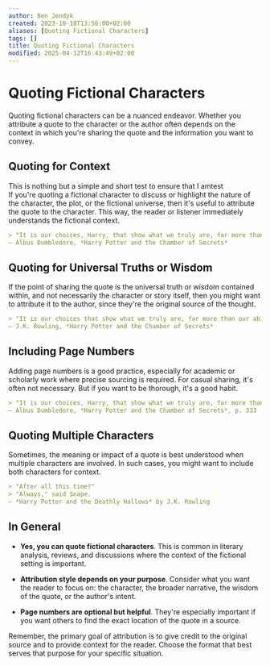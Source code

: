 ```yaml
---
author: Ben Jendyk
created: 2023-10-18T13:56:00+02:00
aliases: [Quoting Fictional Characters]
tags: []
title: Quoting Fictional Characters
modified: 2025-04-12T16:43:49+02:00
---
```


# Quoting Fictional Characters

Quoting fictional characters can be a nuanced endeavor. Whether you attribute a quote to the character or the author often depends on the context in which you're sharing the quote and the information you want to convey.

## Quoting for Context

This is nothing but a simple and short test to ensure that I amtest  
If you're quoting a fictional character to discuss or highlight the nature of the character, the plot, or the fictional universe, then it's useful to attribute the quote to the character. This way, the reader or listener immediately understands the fictional context.

```markdown
> "It is our choices, Harry, that show what we truly are, far more than our abilities."
— Albus Dumbledore, *Harry Potter and the Chamber of Secrets*
```

## Quoting for Universal Truths or Wisdom

If the point of sharing the quote is the universal truth or wisdom contained within, and not necessarily the character or story itself, then you might want to attribute it to the author, since they're the original source of the thought.

```markdown
> "It is our choices that show what we truly are, far more than our abilities."
— J.K. Rowling, *Harry Potter and the Chamber of Secrets*
```

## Including Page Numbers

Adding page numbers is a good practice, especially for academic or scholarly work where precise sourcing is required. For casual sharing, it's often not necessary. But if you want to be thorough, it's a good habit.

```markdown
> "It is our choices, Harry, that show what we truly are, far more than our abilities."
— Albus Dumbledore, *Harry Potter and the Chamber of Secrets*, p. 333
```

## Quoting Multiple Characters

Sometimes, the meaning or impact of a quote is best understood when multiple characters are involved. In such cases, you might want to include both characters for context.

```markdown
> "After all this time?" 
> "Always," said Snape.
— *Harry Potter and the Deathly Hallows* by J.K. Rowling
```

## In General

- **Yes, you can quote fictional characters**. This is common in literary analysis, reviews, and discussions where the context of the fictional setting is important.
  
- **Attribution style depends on your purpose**. Consider what you want the reader to focus on: the character, the broader narrative, the wisdom of the quote, or the author's intent.
  
- **Page numbers are optional but helpful**. They're especially important if you want others to find the exact location of the quote in a source.

Remember, the primary goal of attribution is to give credit to the original source and to provide context for the reader. Choose the format that best serves that purpose for your specific situation.

